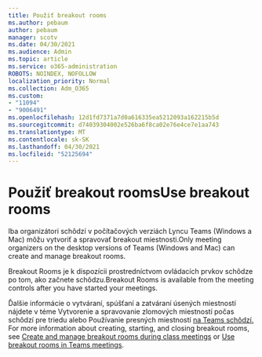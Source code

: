 ```yaml
---
title: Použiť breakout rooms
ms.author: pebaum
author: pebaum
manager: scotv
ms.date: 04/30/2021
ms.audience: Admin
ms.topic: article
ms.service: o365-administration
ROBOTS: NOINDEX, NOFOLLOW
localization_priority: Normal
ms.collection: Adm_O365
ms.custom:
- "11094"
- "9006491"
ms.openlocfilehash: 12d1fd7371a7d0a616335ea5212093a162215b5d
ms.sourcegitcommit: d74039304002e526ba6f8ca02e76e4ce7e1aa743
ms.translationtype: MT
ms.contentlocale: sk-SK
ms.lasthandoff: 04/30/2021
ms.locfileid: "52125694"
---
```

# <a name="use-breakout-rooms"></a><span data-ttu-id="c4fc4-102">Použiť breakout rooms</span><span class="sxs-lookup"><span data-stu-id="c4fc4-102">Use breakout rooms</span></span>

<span data-ttu-id="c4fc4-103">Iba organizátori schôdzí v počítačových verziách Lyncu Teams (Windows a Mac) môžu vytvoriť a spravovať breakout miestnosti.</span><span class="sxs-lookup"><span data-stu-id="c4fc4-103">Only meeting organizers on the desktop versions of Teams (Windows and Mac) can create and manage breakout rooms.</span></span> 

<span data-ttu-id="c4fc4-104">Breakout Rooms je k dispozícii prostredníctvom ovládacích prvkov schôdze po tom, ako začnete schôdzu.</span><span class="sxs-lookup"><span data-stu-id="c4fc4-104">Breakout Rooms is available from the meeting controls after you have started your meetings.</span></span>

<span data-ttu-id="c4fc4-105">Ďalšie informácie o vytváraní, spúšťaní a zatváraní úsených miestností nájdete v téme Vytvorenie a spravovanie zlomových miestností počas schôdzí pre triedu alebo Používanie presných miestností [na Teams schôdzí.](https://support.microsoft.com/office/use-breakout-rooms-in-teams-meetings-7de1f48a-da07-466c-a5ab-4ebace28e461) []()</span><span class="sxs-lookup"><span data-stu-id="c4fc4-105">For more information about creating, starting, and closing breakout rooms, see [Create and manage breakout rooms during class meetings]() or [Use breakout rooms in Teams meetings](https://support.microsoft.com/office/use-breakout-rooms-in-teams-meetings-7de1f48a-da07-466c-a5ab-4ebace28e461).</span></span>